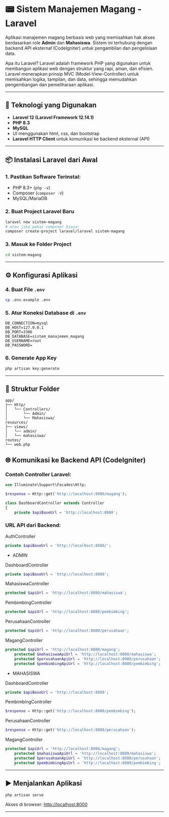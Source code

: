 # 📟 Sistem Manajemen Magang - Laravel

Aplikasi manajemen magang berbasis web yang memisahkan hak akses berdasarkan role **Admin** dan **Mahasiswa**. Sistem ini terhubung dengan backend API eksternal (CodeIgniter) untuk pengambilan dan pengelolaan data.

Apa itu Laravel?
Laravel adalah framework PHP yang digunakan untuk membangun aplikasi web dengan struktur yang rapi, aman, dan efisien. Laravel menerapkan prinsip MVC (Model-View-Controller) untuk memisahkan logika, tampilan, dan data, sehingga memudahkan pengembangan dan pemeliharaan aplikasi.

---

## 💠 Teknologi yang Digunakan

* **Laravel 12 (Laravel Framework 12.14.1)**
* **PHP 8.3**
* **MySQL**
* UI menggunakan html, css, dan bootstrap
* **Laravel HTTP Client** untuk komunikasi ke backend eksternal (API)

---

## 📦 Instalasi Laravel dari Awal

### 1. Pastikan Software Terinstal:

* PHP 8.3+ (`php -v`)
* Composer (`composer -V`)
* MySQL/MariaDB

### 2. Buat Project Laravel Baru

```bash
laravel new sistem-magang
# atau jika pakai composer biasa:
composer create-project laravel/laravel sistem-magang
```

### 3. Masuk ke Folder Project

```bash
cd sistem-magang
```

---

## ⚙️ Konfigurasi Aplikasi

### 4. Buat File `.env`

```bash
cp .env.example .env
```

### 5. Atur Koneksi Database di `.env`

```dotenv
DB_CONNECTION=mysql
DB_HOST=127.0.0.1
DB_PORT=3306
DB_DATABASE=sistem_manajemen_magang
DB_USERNAME=root
DB_PASSWORD=
```

### 6. Generate App Key

```bash
php artisan key:generate
```

---

## 📂 Struktur Folder

```
app/
├── Http/
│   └── Controllers/
│       └── Admin/
│       └── Mahasiswa/
resources/
├── views/
│   └── admin/
│   └── mahasiswa/
routes/
└── web.php
```

## 🌐 Komunikasi ke Backend API (CodeIgniter)

### Contoh Controller Laravel:

```php
use Illuminate\Support\Facades\Http;

$response = Http::get('http://localhost:8080/magang');
```

```php
class DashboardController extends Controller
{
    private $apiBaseUrl = 'http://localhost:8080';
```

### URL API dari Backend:

AuthController
```php
private $apiBaseUrl = 'http://localhost:8080/';
```

* ADMIN

DashboardController
```php
private $apiBaseUrl = 'http://localhost:8080';
```

MahasiswaController
```php
protected $apiUrl = 'http://localhost:8080/mahasiswa';
```

PembimbingController
```php
protected $apiUrl = 'http://localhost:8080/pembimbing';
```

PerusahaanController
```php
protected $apiUrl = 'http://localhost:8080/perusahaan';
```

MagangController
```php
protected $apiUrl = 'http://localhost:8080/magang';
    protected $mahasiswaApiUrl = 'http://localhost:8080/mahasiswa';
    protected $perusahaanApiUrl = 'http://localhost:8080/perusahaan';
    protected $pembimbingApiUrl = 'http://localhost:8080/pembimbing';
```

* MAHASISWA

DashboardController
```php
private $apiBaseUrl = 'http://localhost:8080';
```

PembimbingController
```php
$response = Http::get('http://localhost:8080/pembimbing');
```

PerusahaanController
```php
$response = Http::get('http://localhost:8080/perusahaan');
```

MagangController
```php
protected $apiUrl = 'http://localhost:8080/magang';
    protected $mahasiswaApiUrl = 'http://localhost:8080/mahasiswa';
    protected $perusahaanApiUrl = 'http://localhost:8080/perusahaan';
    protected $pembimbingApiUrl = 'http://localhost:8080/pembimbing';
```

---

## ▶️ Menjalankan Aplikasi

```bash
php artisan serve
```

Akses di browser: [http://localhost:8000](http://localhost:8000)

---
